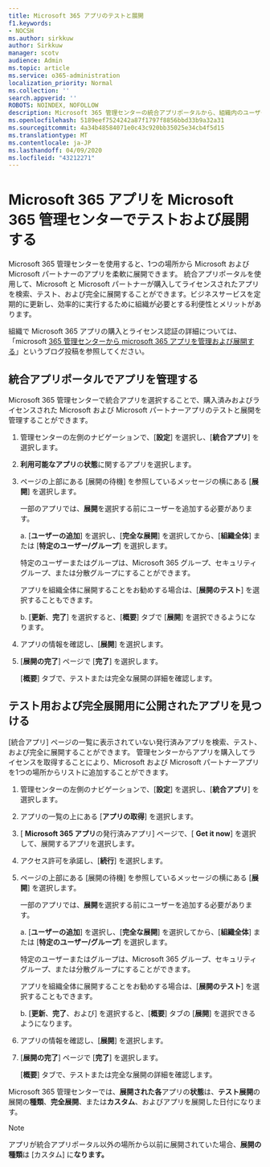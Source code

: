 ```yaml
---
title: Microsoft 365 アプリのテストと展開
f1.keywords:
- NOCSH
ms.author: sirkkuw
author: Sirkkuw
manager: scotv
audience: Admin
ms.topic: article
ms.service: o365-administration
localization_priority: Normal
ms.collection: ''
search.appverid: ''
ROBOTS: NOINDEX, NOFOLLOW
description: Microsoft 365 管理センターの統合アプリポータルから、組織内のユーザーおよびグループに対して Microsoft および Microsoft パートナーアプリを検索、テスト、および展開します。
ms.openlocfilehash: 5189eef7524242a87f1797f8856bbd33b9a32a31
ms.sourcegitcommit: 4a34b48584071e0c43c920bb35025e34cb4f5d15
ms.translationtype: MT
ms.contentlocale: ja-JP
ms.lasthandoff: 04/09/2020
ms.locfileid: "43212271"
---
```

# <a name="test-and-deploy-microsoft-365-apps-in-the-microsoft-365-admin-center"></a>Microsoft 365 アプリを Microsoft 365 管理センターでテストおよび展開する

Microsoft 365 管理センターを使用すると、1つの場所から Microsoft および Microsoft パートナーのアプリを柔軟に展開できます。 統合アプリポータルを使用して、Microsoft と Microsoft パートナーが購入してライセンスされたアプリを検索、テスト、および完全に展開することができます。ビジネスサービスを定期的に更新し、効率的に実行するために組織が必要とする利便性とメリットがあります。  

組織で Microsoft 365 アプリの購入とライセンス認証の詳細については、「microsoft [365 管理センターから microsoft 365 アプリを管理および展開する](https://techcommunity.microsoft.com/t5/microsoft-365-blog/manage-and-deploy-microsoft-365-apps-from-the-microsoft-365/ba-p/1194324)」というブログ投稿を参照してください。
  
## <a name="manage-apps-in-the-integrated-apps-portal"></a>統合アプリポータルでアプリを管理する

Microsoft 365 管理センターで統合アプリを選択することで、購入済みおよびライセンスされた Microsoft および Microsoft パートナーアプリのテストと展開を管理することができます。 

1. 管理センターの左側のナビゲーションで、[**設定**] を選択し、[**統合アプリ**] を選択します。 

2. **利用可能なアプリ**の**状態**に関するアプリを選択します。

3. ページの上部にある [展開の待機] を参照しているメッセージの横にある [**展開**] を選択します。

    一部のアプリでは、**展開**を選択する前にユーザーを追加する必要があります。

    a. [**ユーザーの追加**] を選択し、[**完全な展開**] を選択してから、[**組織全体**] または [**特定のユーザー/グループ**] を選択します。

    特定のユーザーまたはグループは、Microsoft 365 グループ、セキュリティグループ、または分散グループにすることができます。

    アプリを組織全体に展開することをお勧めする場合は、[**展開のテスト**] を選択することもできます。

    b. [**更新**、**完了**] を選択すると、[**概要**] タブで [**展開**] を選択できるようになります。  

4. アプリの情報を確認し、[**展開**] を選択します。 

5. [**展開の完了**] ページで [**完了**] を選択します。 

    [**概要**] タブで、テストまたは完全な展開の詳細を確認します。

## <a name="find-published-apps-for-test-and-full-deployment"></a>テスト用および完全展開用に公開されたアプリを見つける 

[統合アプリ] ページの一覧に表示されていない発行済みアプリを検索、テスト、および完全に展開することができます。 管理センターからアプリを購入してライセンスを取得することにより、Microsoft および Microsoft パートナーアプリを1つの場所からリストに追加することができます。

1. 管理センターの左側のナビゲーションで、[**設定**] を選択し、[**統合アプリ**] を選択します。 

2. アプリの一覧の上にある [**アプリの取得**] を選択します。

3. [ **Microsoft 365 アプリ**の発行済みアプリ] ページで、[ **Get it now**] を選択して、展開するアプリを選択します。

4. アクセス許可を承諾し、[**続行**] を選択します。

5. ページの上部にある [展開の待機] を参照しているメッセージの横にある [**展開**] を選択します。

    一部のアプリでは、**展開**を選択する前にユーザーを追加する必要があります。

    a. [**ユーザーの追加**] を選択し、[**完全な展開**] を選択してから、[**組織全体**] または [**特定のユーザー/グループ**] を選択します。

    特定のユーザーまたはグループは、Microsoft 365 グループ、セキュリティグループ、または分散グループにすることができます。

    アプリを組織全体に展開することをお勧めする場合は、[**展開のテスト**] を選択することもできます。

    b. [**更新**、**完了**、および] を選択すると、[**概要**] タブの [**展開**] を選択できるようになります。  

6. アプリの情報を確認し、[**展開**] を選択します。 

7. [**展開の完了**] ページで [**完了**] を選択します。 

    [**概要**] タブで、テストまたは完全な展開の詳細を確認します。

Microsoft 365 管理センターでは、**展開された各**アプリの**状態**は、**テスト展開**の展開の**種類**、**完全展開**、または**カスタム**、およびアプリを展開した日付になります。

> [!NOTE]
> アプリが統合アプリポータル以外の場所から以前に展開されていた場合、**展開の種類**は [カスタム] に**なります。**
  